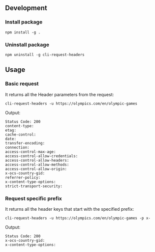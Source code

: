## Development

### Install package

`npm install -g .`

### Uninstall package

`npm uninstall -g cli-request-headers`

## Usage

### Basic request

It returns all the Header parameters from the request:

`cli-request-headers -u https://olympics.com/en/olympic-games`

Output:

```
Status Code: 200
content-type:
etag:
cache-control:
date:
transfer-encoding:
connection:
access-control-max-age:
access-control-allow-credentials:
access-control-allow-headers:
access-control-allow-methods:
access-control-allow-origin:
x-ocs-country-gid:
referrer-policy:
x-content-type-options:
strict-transport-security:
```

### Request specific prefix

It returns all the header keys that start with the specified prefix:

`cli-request-headers -u https://olympics.com/en/olympic-games -p x-`

Output:

```
Status Code: 200
x-ocs-country-gid:
x-content-type-options:
```
